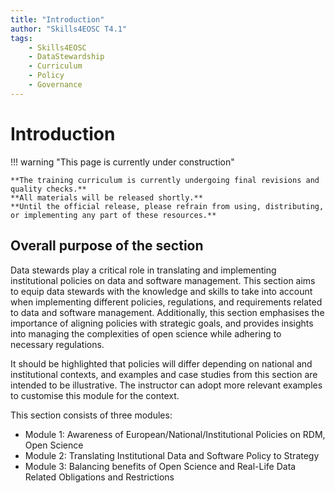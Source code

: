 ```yaml
---
title: "Introduction"
author: "Skills4EOSC T4.1"
tags:
    - Skills4EOSC
    - DataStewardship
    - Curriculum
    - Policy
    - Governance
---
```


# Introduction

!!! warning "This page is currently under construction"

    **The training curriculum is currently undergoing final revisions and quality checks.**
    **All materials will be released shortly.**
    **Until the official release, please refrain from using, distributing, or implementing any part of these resources.**


## Overall purpose of the section

Data stewards play a critical role in translating and implementing institutional policies on data and software management. This section aims to equip data stewards with the knowledge and skills to take into account when implementing different policies, regulations, and requirements related to data and software management. Additionally, this section emphasises the importance of aligning policies with strategic goals, and provides insights into managing the complexities of open science while adhering to necessary regulations.

It should be highlighted that policies will differ depending on national and institutional contexts, and examples and case studies from this section are intended to be illustrative. The instructor can adopt more relevant examples to customise this module for the context.

This section consists of three modules:

- Module 1: Awareness of European/National/Institutional Policies on RDM, Open Science
- Module 2: Translating Institutional Data and Software Policy to Strategy
- Module 3: Balancing benefits of Open Science and Real-Life Data Related Obligations and Restrictions
